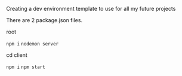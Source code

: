 Creating a dev environment template to use for all my future projects

There are 2 package.json files.

root

`npm i`
`nodemon server`

cd client

`npm i`
`npm start`
